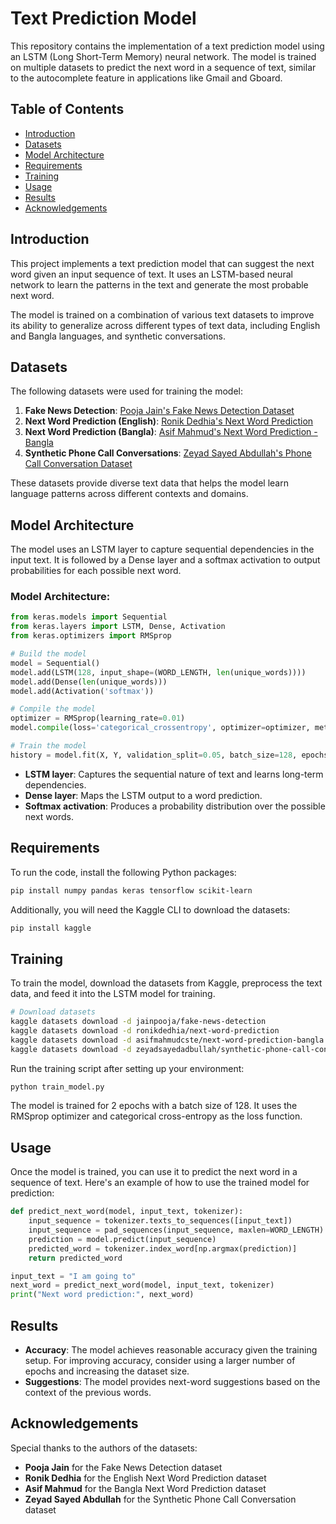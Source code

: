 # Text Prediction Model

This repository contains the implementation of a text prediction model using an LSTM (Long Short-Term Memory) neural network. The model is trained on multiple datasets to predict the next word in a sequence of text, similar to the autocomplete feature in applications like Gmail and Gboard.

## Table of Contents
- [Introduction](#introduction)
- [Datasets](#datasets)
- [Model Architecture](#model-architecture)
- [Requirements](#requirements)
- [Training](#training)
- [Usage](#usage)
- [Results](#results)
- [Acknowledgements](#acknowledgements)

## Introduction

This project implements a text prediction model that can suggest the next word given an input sequence of text. It uses an LSTM-based neural network to learn the patterns in the text and generate the most probable next word. 

The model is trained on a combination of various text datasets to improve its ability to generalize across different types of text data, including English and Bangla languages, and synthetic conversations.

## Datasets

The following datasets were used for training the model:
1. **Fake News Detection**: [Pooja Jain's Fake News Detection Dataset](https://www.kaggle.com/jainpooja/fake-news-detection)
2. **Next Word Prediction (English)**: [Ronik Dedhia's Next Word Prediction](https://www.kaggle.com/ronikdedhia/next-word-prediction)
3. **Next Word Prediction (Bangla)**: [Asif Mahmud's Next Word Prediction - Bangla](https://www.kaggle.com/asifmahmudcste/next-word-prediction-bangla)
4. **Synthetic Phone Call Conversations**: [Zeyad Sayed Abdullah's Phone Call Conversation Dataset](https://www.kaggle.com/zeyadsayedadbullah/synthetic-phone-call-conversation)

These datasets provide diverse text data that helps the model learn language patterns across different contexts and domains.

## Model Architecture

The model uses an LSTM layer to capture sequential dependencies in the input text. It is followed by a Dense layer and a softmax activation to output probabilities for each possible next word.

### Model Architecture:
```python
from keras.models import Sequential
from keras.layers import LSTM, Dense, Activation
from keras.optimizers import RMSprop

# Build the model
model = Sequential()
model.add(LSTM(128, input_shape=(WORD_LENGTH, len(unique_words))))
model.add(Dense(len(unique_words)))
model.add(Activation('softmax'))

# Compile the model
optimizer = RMSprop(learning_rate=0.01)
model.compile(loss='categorical_crossentropy', optimizer=optimizer, metrics=['accuracy'])

# Train the model
history = model.fit(X, Y, validation_split=0.05, batch_size=128, epochs=2, shuffle=True).history
```

- **LSTM layer**: Captures the sequential nature of text and learns long-term dependencies.
- **Dense layer**: Maps the LSTM output to a word prediction.
- **Softmax activation**: Produces a probability distribution over the possible next words.

## Requirements

To run the code, install the following Python packages:
```bash
pip install numpy pandas keras tensorflow scikit-learn
```

Additionally, you will need the Kaggle CLI to download the datasets:
```bash
pip install kaggle
```

## Training

To train the model, download the datasets from Kaggle, preprocess the text data, and feed it into the LSTM model for training.

```bash
# Download datasets
kaggle datasets download -d jainpooja/fake-news-detection
kaggle datasets download -d ronikdedhia/next-word-prediction
kaggle datasets download -d asifmahmudcste/next-word-prediction-bangla
kaggle datasets download -d zeyadsayedadbullah/synthetic-phone-call-conversation
```

Run the training script after setting up your environment:
```python
python train_model.py
```

The model is trained for 2 epochs with a batch size of 128. It uses the RMSprop optimizer and categorical cross-entropy as the loss function.

## Usage

Once the model is trained, you can use it to predict the next word in a sequence of text. Here's an example of how to use the trained model for prediction:

```python
def predict_next_word(model, input_text, tokenizer):
    input_sequence = tokenizer.texts_to_sequences([input_text])
    input_sequence = pad_sequences(input_sequence, maxlen=WORD_LENGTH)
    prediction = model.predict(input_sequence)
    predicted_word = tokenizer.index_word[np.argmax(prediction)]
    return predicted_word

input_text = "I am going to"
next_word = predict_next_word(model, input_text, tokenizer)
print("Next word prediction:", next_word)
```

## Results

- **Accuracy**: The model achieves reasonable accuracy given the training setup. For improving accuracy, consider using a larger number of epochs and increasing the dataset size.
- **Suggestions**: The model provides next-word suggestions based on the context of the previous words.

## Acknowledgements

Special thanks to the authors of the datasets:
- **Pooja Jain** for the Fake News Detection dataset
- **Ronik Dedhia** for the English Next Word Prediction dataset
- **Asif Mahmud** for the Bangla Next Word Prediction dataset
- **Zeyad Sayed Abdullah** for the Synthetic Phone Call Conversation dataset
